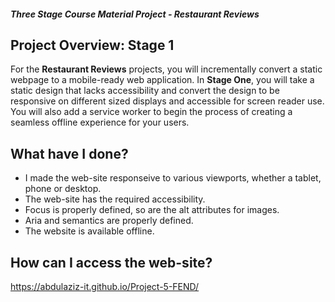 #### _Three Stage Course Material Project - Restaurant Reviews_

## Project Overview: Stage 1

For the **Restaurant Reviews** projects, you will incrementally convert a static webpage to a mobile-ready web application. In **Stage One**, you will take a static design that lacks accessibility and convert the design to be responsive on different sized displays and accessible for screen reader use. You will also add a service worker to begin the process of creating a seamless offline experience for your users.

## What have I done?

- I made the web-site responseive to various viewports, whether a tablet, phone or desktop.
- The web-site has the required accessibility.
- Focus is properly defined, so are the alt attributes for images.
- Aria and semantics are properly defined.
- The website is available offline.

## How can I access the web-site?
https://abdulaziz-it.github.io/Project-5-FEND/